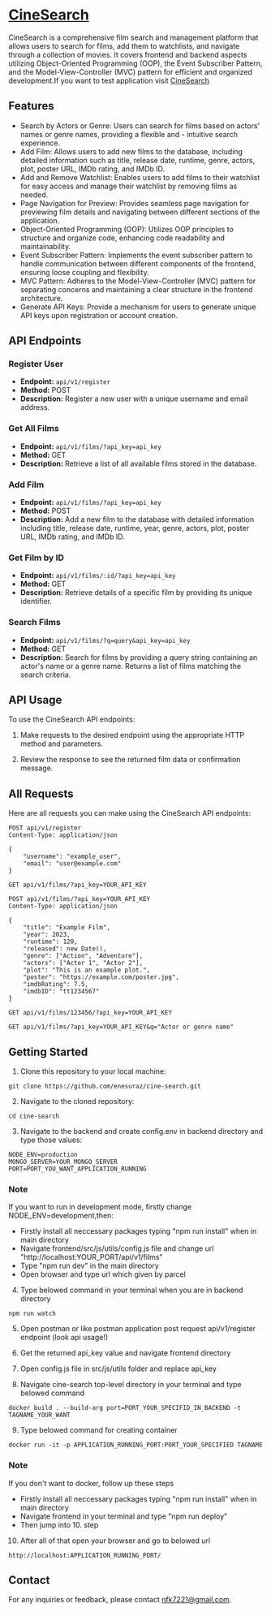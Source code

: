 # [CineSearch](https://cine-search-ft7i.onrender.com)

CineSearch is a comprehensive film search and management platform that allows users to search for films, add them to watchlists, and navigate through a collection of movies. It covers frontend and backend aspects utilizing Object-Oriented Programming (OOP), the Event Subscriber Pattern, and the Model-View-Controller (MVC) pattern for efficient and organized development.If you want to test application visit [CineSearch](https://cine-search-ft7i.onrender.com)

## Features

- Search by Actors or Genre: Users can search for films based on actors' names or genre names, providing a flexible and - intuitive search experience.
- Add Film: Allows users to add new films to the database, including detailed information such as title, release date, runtime, genre, actors, plot, poster URL, IMDb rating, and IMDb ID.
- Add and Remove Watchlist: Enables users to add films to their watchlist for easy access and manage their watchlist by removing films as needed.
- Page Navigation for Preview: Provides seamless page navigation for previewing film details and navigating between different sections of the application.
- Object-Oriented Programming (OOP): Utilizes OOP principles to structure and organize code, enhancing code readability and maintainability.
- Event Subscriber Pattern: Implements the event subscriber pattern to handle communication between different components of the frontend, ensuring loose coupling and flexibility.
- MVC Pattern: Adheres to the Model-View-Controller (MVC) pattern for separating concerns and maintaining a clear structure in the frontend architecture.
- Generate API Keys: Provide a mechanism for users to generate unique API keys upon registration or account creation.

## API Endpoints

### Register User

- **Endpoint:** `api/v1/register`
- **Method:** POST
- **Description:** Register a new user with a unique username and email address.

### Get All Films

- **Endpoint:** `api/v1/films/?api_key=api_key`
- **Method:** GET
- **Description:** Retrieve a list of all available films stored in the database.

### Add Film

- **Endpoint:** `api/v1/films/?api_key=api_key`
- **Method:** POST
- **Description:** Add a new film to the database with detailed information including title, release date, runtime, year, genre, actors, plot, poster URL, IMDb rating, and IMDb ID.

### Get Film by ID

- **Endpoint:** `api/v1/films/:id/?api_key=api_key`
- **Method:** GET
- **Description:** Retrieve details of a specific film by providing its unique identifier.

### Search Films

- **Endpoint:** `api/v1/films/?q=query&api_key=api_key`
- **Method:** GET
- **Description:** Search for films by providing a query string containing an actor's name or a genre name. Returns a list of films matching the search criteria.

## API Usage

To use the CineSearch API endpoints:

1. Make requests to the desired endpoint using the appropriate HTTP method and parameters.

2. Review the response to see the returned film data or confirmation message.

## All Requests

Here are all requests you can make using the CineSearch API endpoints:

```http
POST api/v1/register
Content-Type: application/json

{
    "username": "example_user",
    "email": "user@example.com"
}

GET api/v1/films/?api_key=YOUR_API_KEY

POST api/v1/films/?api_key=YOUR_API_KEY
Content-Type: application/json

{
    "title": "Example Film",
    "year": 2023,
    "runtime": 120,
    "released": new Date(),
    "genre": ["Action", "Adventure"],
    "actors": ["Actor 1", "Actor 2"],
    "plot": "This is an example plot.",
    "poster": "https://example.com/poster.jpg",
    "imdbRating": 7.5,
    "imdbID": "tt1234567"
}

GET api/v1/films/123456/?api_key=YOUR_API_KEY

GET api/v1/films/?api_key=YOUR_API_KEY&q="Actor or genre name"
```

## Getting Started

1. Clone this repository to your local machine:

```
git clone https://github.com/enesuraz/cine-search.git
```

2. Navigate to the cloned repository:

```
cd cine-search
```

3. Navigate to the backend and create config.env in backend directory and type those values:

```
NODE_ENV=production
MONGO_SERVER=YOUR_MONGO_SERVER
PORT=PORT_YOU_WANT_APPLICATION_RUNNING
```

### Note

If you want to run in development mode, firstly change NODE_ENV=development,then:

- Firstly install all neccessary packages typing "npm run install" when in main directory
- Navigate frontend/src/js/utils/config.js file and change url "http://localhost:YOUR_PORT/api/v1/films"
- Type "npm run dev" in the main directory
- Open browser and type url which given by parcel

4. Type belowed command in your terminal when you are in backend directory

```
npm run watch
```

5. Open postman or like postman application post request api/v1/register endpoint (look api usage!)

6. Get the returned api_key value and navigate frontend directory

7. Open config.js file in src/js/utils folder and replace api_key

8. Navigate cine-search top-level directory in your terminal and type belowed command

```
docker build . --build-arg port=PORT_YOUR_SPECIFID_IN_BACKEND -t TAGNAME_YOUR_WANT
```

9. Type belowed command for creating container

```
docker run -it -p APPLICATION_RUNNING_PORT:PORT_YOUR_SPECIFIED TAGNAME
```

### Note

If you don't want to docker, follow up these steps

- Firstly install all neccessary packages typing "npm run install" when in main directory
- Navigate frontend in your terminal and type "npm run deploy"
- Then jump into 10. step

10. After all of that open your browser and go to belowed url

```
http://localhost:APPLICATION_RUNNING_PORT/
```

## Contact

For any inquiries or feedback, please contact [nfk7221@gmail.com](mailto:nfk7221@gmail.com).
